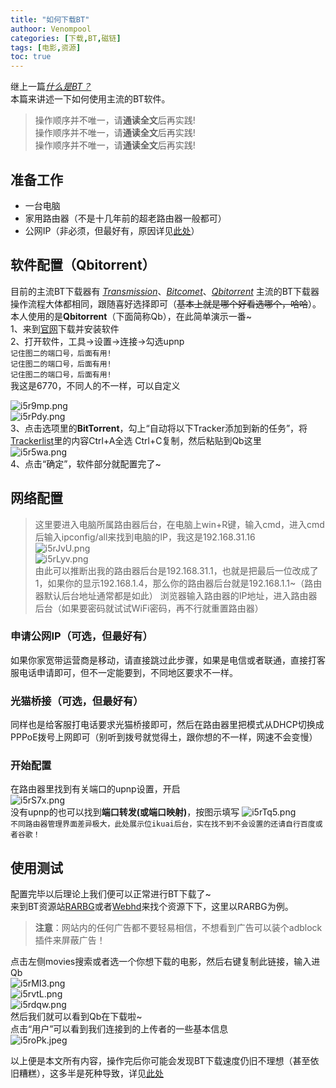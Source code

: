 ```yaml
---
title: "如何下载BT"
authoor: Venompool
categories: [下载,BT,磁链]
tags: [电影,资源]
toc: true
---
```

继上一篇[*什么是BT？*](https://blog.venompool.site/posts/%E4%BB%80%E4%B9%88%E6%98%AFBT/)  
本篇来讲述一下如何使用主流的BT软件。  


>操作顺序并不唯一，请**通读全文**后再实践!  
 操作顺序并不唯一，请**通读全文**后再实践!  
 操作顺序并不唯一，请**通读全文**后再实践!
  
## 准备工作
* 一台电脑
* 家用路由器（不是十几年前的超老路由器一般都可）
* 公网IP（非必须，但最好有，原因详见[此处](https://blog.venompool.site/posts/%E4%BB%80%E4%B9%88%E6%98%AFBT/#bt%E7%9A%84%E5%B1%80%E9%99%90%E6%80%A7)）  

## 软件配置（Qbitorrent）
目前的主流BT下载器有 *[Transmission](https://transmissionbt.com/)*、*[Bitcomet](http://www.bitcomet.com/)*、*[Qbitorrent](https://www.qbittorrent.org/)* 主流的BT下载器操作流程大体都相同，跟随喜好选择即可（~~基本上就是哪个好看选哪个，哈哈~~）。  
本人使用的是**Qbitorrent**（下面简称Qb），在此简单演示一番~  
1、来到[官网](https://www.qbittorrent.org/)下载并安装软件  
2、打开软件，工具→设置→连接→勾选upnp  
`记住图二的端口号，后面有用!`  
`记住图二的端口号，后面有用!`  
`记住图二的端口号，后面有用!`  
我这是6770，不同人的不一样，可以自定义

![i5r9mp.png](https://i.328888.xyz/2023/04/22/i5r9mp.png)  
![i5rPdy.png](https://i.328888.xyz/2023/04/22/i5rPdy.png)  
3、点击选项里的**BitTorrent**，勾上“自动将以下Tracker添加到新的任务”，将[Trackerlist](https://gitea.com/XIU2/TrackersListCollection/raw/branch/master/all.txt)里的内容Ctrl+A全选 Ctrl+C复制，然后粘贴到Qb这里  
![i5r5wa.png](https://i.328888.xyz/2023/04/22/i5r5wa.png)  
4、点击“确定”，软件部分就配置完了~  
## 网络配置
>这里要进入电脑所属路由器后台，在电脑上win+R键，输入cmd，进入cmd后输入ipconfig/all来找到电脑的IP，我这是192.168.31.16  
![i5rJvU.png](https://i.328888.xyz/2023/04/22/i5rJvU.png)  
![i5rLyv.png](https://i.328888.xyz/2023/04/22/i5rLyv.png)  
由此可以推断出我的路由器后台是192.168.31.1，也就是把最后一位改成了1，如果你的显示192.168.1.4，那么你的路由器后台就是192.168.1.1~（路由器默认后台地址通常都是如此）
浏览器输入路由器的IP地址，进入路由器后台（如果要密码就试试WiFi密码，再不行就重置路由器）  

### 申请公网IP（可选，但最好有）
如果你家宽带运营商是移动，请直接跳过此步骤，如果是电信或者联通，直接打客服电话申请即可，但不一定能要到，不同地区要求不一样。
### 光猫桥接（可选，但最好有）
同样也是给客服打电话要求光猫桥接即可，然后在路由器里把模式从DHCP切换成PPPoE拨号上网即可（别听到拨号就觉得土，跟你想的不一样，网速不会变慢）  
### 开始配置
在路由器里找到有关端口的upnp设置，开启  
![i5rS7x.png](https://i.328888.xyz/2023/04/22/i5rS7x.png)  
没有upnp的也可以找到**端口转发(或端口映射)**，按图示填写
![i5rTq5.png](https://i.328888.xyz/2023/04/22/i5rTq5.png)  
`不同路由器管理界面差异极大，此处展示位ikuai后台，实在找不到不会设置的还请自行百度或者谷歌！`  
## 使用测试
配置完毕以后理论上我们便可以正常进行BT下载了~  
来到BT资源站[RARBG](rarbgmirror.org)或者[Webhd](webhd.cc)来找个资源下下，这里以RARBG为例。  
>**注意**：网站内的任何广告都不要轻易相信，不想看到广告可以装个adblock插件来屏蔽广告！

点击左侧movies搜索或者选一个你想下载的电影，然后右键复制此链接，输入进Qb  
![i5rMI3.png](https://i.328888.xyz/2023/04/22/i5rMI3.png)  
![i5rvtL.png](https://i.328888.xyz/2023/04/22/i5rvtL.png)  
![i5rdqw.png](https://i.328888.xyz/2023/04/22/i5rdqw.png)  
然后我们就可以看到Qb在下载啦~  
点击“用户”可以看到我们连接到的上传者的一些基本信息  
![i5roPk.jpeg](https://i.328888.xyz/2023/04/22/i5roPk.jpeg)  
  
以上便是本文所有内容，操作完后你可能会发现BT下载速度仍旧不理想（甚至依旧糟糕），这多半是死种导致，详见[此处](https://blog.venompool.site/posts/%E4%BB%80%E4%B9%88%E6%98%AFBT/#bt%E7%9A%84%E5%B1%80%E9%99%90%E6%80%A7)